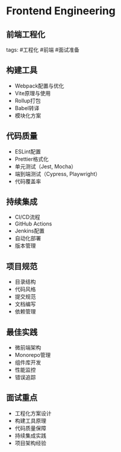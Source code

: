 # Frontend Engineering
## 前端工程化
tags: #工程化 #前端 #面试准备

## 构建工具
- Webpack配置与优化
- Vite原理与使用
- Rollup打包
- Babel转译
- 模块化方案

## 代码质量
- ESLint配置
- Prettier格式化
- 单元测试（Jest, Mocha）
- 端到端测试（Cypress, Playwright）
- 代码覆盖率

## 持续集成
- CI/CD流程
- GitHub Actions
- Jenkins配置
- 自动化部署
- 版本管理

## 项目规范
- 目录结构
- 代码风格
- 提交规范
- 文档编写
- 依赖管理

## 最佳实践
- 微前端架构
- Monorepo管理
- 组件库开发
- 性能监控
- 错误追踪

## 面试重点
- 工程化方案设计
- 构建工具原理
- 代码质量保障
- 持续集成实践
- 项目架构经验

